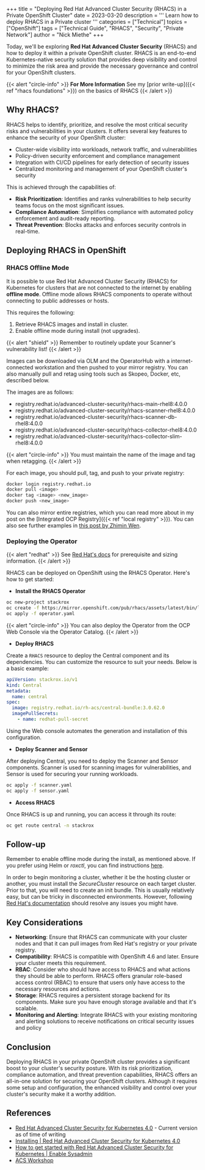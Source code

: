 +++
title = "Deploying Red Hat Advanced Cluster Security (RHACS) in a Private OpenShift Cluster"
date = 2023-03-20
description = '''
Learn how to deploy RHACS in a Private cluster
'''
categories = ["Technical"]
topics = ["OpenShift"]
tags = ["Technical Guide", "RHACS", "Security", "Private Network"]
author = "Nick Miethe"
+++

Today, we'll be exploring **Red Hat Advanced Cluster Security** (RHACS) and how to deploy it within a private OpenShift cluster. RHACS is an end-to-end Kubernetes-native security solution that provides deep visibility and control to minimize the risk area and provide the necessary governance and control for your OpenShift clusters.

{{< alert "circle-info" >}}
**For More Information** See my [prior write-up]({{< ref "rhacs foundations" >}}) on the basics of RHACS
{{< /alert >}}

## Why RHACS?

RHACS helps to identify, prioritize, and resolve the most critical security risks and vulnerabilities in your clusters. It offers several key features to enhance the security of your OpenShift cluster:

* Cluster-wide visibility into workloads, network traffic, and vulnerabilities
* Policy-driven security enforcement and compliance management
* Integration with CI/CD pipelines for early detection of security issues
* Centralized monitoring and management of your OpenShift cluster's security

 This is achieved through the capabilities of:

* **Risk Prioritization**: Identifies and ranks vulnerabilities to help security teams focus on the most significant issues.
* **Compliance Automation**: Simplifies compliance with automated policy enforcement and audit-ready reporting.
* **Threat Prevention**: Blocks attacks and enforces security controls in real-time.

## Deploying RHACS in OpenShift

### RHACS Offline Mode

It is possible to use Red Hat Advanced Cluster Security (RHACS) for Kubernetes for clusters that are not connected to the internet by enabling **offline mode**. Offline mode allows RHACS components to operate without connecting to public addresses or hosts.

This requires the following:

1. Retrieve RHACS images and install in cluster.
2. Enable offline mode during install (not upgrades).

{{< alert "shield" >}}
Remember to routinely update your Scanner's vulnerability list!
{{< /alert >}}

Images can be downloaded via OLM and the OperatorHub with a internet-connected workstation and then pushed to your mirror registry. You can also manually pull and retag using tools such as Skopeo, Docker, etc, described below.

The images are as follows:

* registry.redhat.io/advanced-cluster-security/rhacs-main-rhel8:4.0.0
* registry.redhat.io/advanced-cluster-security/rhacs-scanner-rhel8:4.0.0
* registry.redhat.io/advanced-cluster-security/rhacs-scanner-db-rhel8:4.0.0
* registry.redhat.io/advanced-cluster-security/rhacs-collector-rhel8:4.0.0
* registry.redhat.io/advanced-cluster-security/rhacs-collector-slim-rhel8:4.0.0

{{< alert "circle-info" >}}
You must maintain the name of the image and tag when retagging.
{{< /alert >}}

For each image, you should pull, tag, and push to your private registry:

```bash
docker login registry.redhat.io
docker pull <image>
docker tag <image> <new_image>
docker push <new_image>
```

You can also mirror entire registries, which you can read more about in my post on the [Integrated OCP Registry]({{< ref "local registry" >}}). You can also see further examples in [this post by Zhimin Wen](https://zhimin-wen.medium.com/openshift-4-10-image-mirroring-for-airgap-environment-f6bed61ea719).

### Deploying the Operator

{{< alert "redhat" >}}
See [Red Hat's docs](https://docs.openshift.com/acs/4.0/installing/installing_ocp/prerequisites-ocp.html) for prerequisite and sizing information.
{{< /alert >}}

RHACS can be deployed on OpenShift using the RHACS Operator. Here's how to get started:

* **Install the RHACS Operator**

```bash
oc new-project stackrox
oc create -f https://mirror.openshift.com/pub/rhacs/assets/latest/bin/linux/roxctl
oc apply -f operator.yaml
```

{{< alert "circle-info" >}}
You can also deploy the Operator from the OCP Web Console via the Operator Catalog.
{{< /alert >}}

* **Deploy RHACS**

Create a `RHACS` resource to deploy the Central component and its dependencies. You can customize the resource to suit your needs. Below is a basic example:

```yaml
apiVersion: stackrox.io/v1
kind: Central
metadata:
  name: central
spec:
  image: registry.redhat.io/rh-acs/central-bundle:3.0.62.0
  imagePullSecrets:
    - name: redhat-pull-secret
```

Using the Web console automates the generation and installation of this configuration.

* **Deploy Scanner and Sensor**

After deploying Central, you need to deploy the Scanner and Sensor components. Scanner is used for scanning images for vulnerabilities, and Sensor is used for securing your running workloads.

```bash
oc apply -f scanner.yaml
oc apply -f sensor.yaml
```

* **Access RHACS**

Once RHACS is up and running, you can access it through its route:

```bash
oc get route central -n stackrox
```

## Follow-up

Remember to enable offline mode during the install, as mentioned above. If you prefer using Helm or *roxctl*, you can find instructions [here](https://docs.openshift.com/acs/4.0/configuration/enable-offline-mode.html).

In order to begin monitoring a cluster, whether it be the hosting cluster or another, you must install the *SecureCluster* resource on each target cluster. Prior to that, you will need to create an init bundle. This is usually relatively easy, but can be tricky in disconnected environments. However, following [Red Hat's documentation](https://docs.openshift.com/acs/4.0/installing/installing_ocp/init-bundle-ocp.html) should resolve any issues you might have.

## Key Considerations

* **Networking**: Ensure that RHACS can communicate with your cluster nodes and that it can pull images from Red Hat's registry or your private registry.
* **Compatibility**: RHACS is compatible with OpenShift 4.6 and later. Ensure your cluster meets this requirement.
* **RBAC**: Consider who should have access to RHACS and what actions they should be able to perform. RHACS offers granular role-based access control (RBAC) to ensure that users only have access to the necessary resources and actions.
* **Storage**: RHACS requires a persistent storage backend for its components. Make sure you have enough storage available and that it's scalable.
* **Monitoring and Alerting**: Integrate RHACS with your existing monitoring and alerting solutions to receive notifications on critical security issues and policy

## Conclusion

Deploying RHACS in your private OpenShift cluster provides a significant boost to your cluster's security posture. With its risk prioritization, compliance automation, and threat prevention capabilities, RHACS offers an all-in-one solution for securing your OpenShift clusters. Although it requires some setup and configuration, the enhanced visibility and control over your cluster's security make it a worthy addition.

## References

* [Red Hat Advanced Cluster Security for Kubernetes 4.0](https://docs.openshift.com/acs/4.0/welcome/index.html) - Current version as of time of writing
* [Installing | Red Hat Advanced Cluster Security for Kubernetes 4.0](https://docs.openshift.com/acs/4.0/installing/acs-installation-platforms.html)
* [How to get started with Red Hat Advanced Cluster Security for Kubernetes | Enable Sysadmin](https://www.redhat.com/sysadmin/kubernetes-RHACS-red-hat-advanced-cluster-security)
* [ACS Workshop](https://redhat-scholars.github.io/acs-workshop/acs-workshop/01-setup.html)
